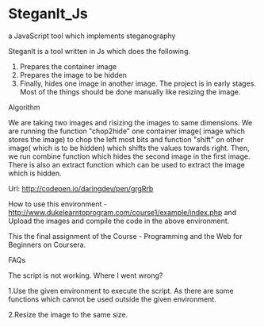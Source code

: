 # SteganIt_Js
a JavaScript tool which implements steganography

SteganIt is a tool written in Js which does the following. 
   1. Prepares the container image
   2. Prepares the image to be hidden 
   3. Finally, hides one image in another image. 
  The project is in early stages. Most of the things should be done manually like resizing the image. 
  
  Algorithm 
  
We are taking two images and risizing the images to same dimensions. We are running the function "chop2hide" one container image( image which stores the image) to chop the left most bits and function "shift" on other image( which is to be hidden) which shifts the values towards right. Then, we run combine function which hides the second image in the first image. There is also an extract function which can be used to extract the image which is hidden.
  
  Url: http://codepen.io/daringdev/pen/grgRrb
  
  How to use this environment -http://www.dukelearntoprogram.com/course1/example/index.php
  and Upload the images and compile the code in the above environment. 

This the final assignment of the Course - Programming and the Web for Beginners on Coursera. 

   FAQs 

The script is not working. Where I went wrong? 

1.Use the given environment to execute the script. As there are some functions which cannot be used outside the given environment.

2.Resize the image to the same size.


